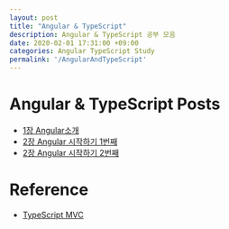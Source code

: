 ```yaml
---
layout: post
title: "Angular & TypeScript"
description: Angular & TypeScript 공부 모음
date: 2020-02-01 17:31:00 +09:00
categories: Angular TypeScript Study
permalink: '/AngularAndTypeScript'
---
```



# Angular & TypeScript Posts

- [1장 Angular소개](https://yoowonyoung.github.io/posts/Angular-01/)
- [2장 Angular 시작하기 1번째](https://yoowonyoung.github.io/posts/Angular-02/)
- [2장 Angular 시작하기 2번째](https://yoowonyoung.github.io/posts/Angular-03/)

# Reference
- [TypeScript MVC](http://www.carloscaballero.io/understanding-mvc-for-frontend-typescript/amp/)